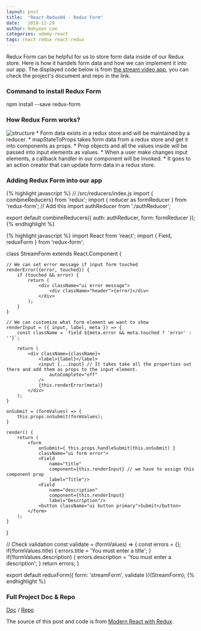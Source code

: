 ```yaml
---
layout: post
title:  "React-Redux04 - Redux Form"
date:   2018-12-29
author: Nahyeon Lee
categories: udemy-react
tags: react redux react-redux
---
```

Redux Form can be helpful for us to store form data inside of our Redux store. Here is how it handels form data and how we can implement it into our app. The displayed code below is from [the stream video app][app-doc], you can check the project's document and repo in the link.

### Command to install Redux Form
npm install --save redux-form

### How Redux Form works?
<img src="{{ '/assets/img/2018-12-29-redux-form.png' }}" alt="structure">
* Form data exists in a redux store and will be maintained by a reducer.
* mapStateToProps takes form data from a redux store and get it into components as props.
* Prop objects and all the values inside will be passed into input elements as values.
* When a user make changes input elements, a callback handler in our component will be invoked.
* It goes to an action creator that can update form data in a redux store.

### Adding Redux Form into our app
{% highlight javascript  %}
// /src/reducers/index.js
import { combineReducers} from 'redux';
import { reducer as formReducer } from 'redux-form'; // Add this
import authReducer from './authReducer';

export default combineReducers({
    auth: authReducer,
    form: formReducer
});
{% endhighlight %}

{% highlight javascript  %}
import React from 'react';
import { Field, reduxForm } from 'redux-form';

class StreamForm extends React.Component {

    // We can set error message if input form touched
    renderError({error, touched}) {
        if (touched && error) {
            return (
                <div className="ui error message">
                    <div className="header">{error}</div>
                </div>
            );
        }
    }

    // We can customize what form element we want to show
    renderInput = ({ input, label, meta }) => {
        const className = `field ${meta.error && meta.touched ? 'error' : ''}`;

        return (
            <div className={className}>
                <label>{label}</label>
                <input {...input} // It takes take all the properties out there and add them as props to the input element.
                    autoComplete="off"    
                />
                {this.renderError(meta)}
            </div>
        );
    }

    onSubmit = (formValues) => {
        this.props.onSubmit(formValues);
    }

    render() {
        return (
            <form 
                onSubmit={ this.props.handleSubmit(this.onSubmit) }
                className="ui form error">
                <Field 
                    name="title" 
                    component={this.renderInput} // we have to assign this component prop
                    label="Title"/>
                <Field 
                    name="description" 
                    component={this.renderInput} 
                    label="Description"/>
                <button className="ui button primary">Submit</button>
            </form>
        );
    }
}

// Check validation
const validate = (formValues) => {
    const errors = {};
    if(!formValues.title) {
        errors.title = 'You must enter a title';
    }
    if(!formValues.description) {
        errors.description = 'You must enter a description';
    }
    return errors;
}

export default reduxForm({
    form: 'streamForm',
    validate
})(StreamForm);
{% endhighlight %}

### Full Project Doc & Repo
[Doc][app-doc] / [Repo][app-repo]

The source of this post and code is from [Modern React with Redux][udemy-react].

[app-doc]: https://nh0627.github.io/blog/stream-app/
[app-repo]: https://github.com/nh0627/udemy-react-redux/tree/master/16.streams
[debugging]: https://github.com/zalmoxisus/redux-devtools-extension
[udemy-react]: https://www.udemy.com/react-redux/